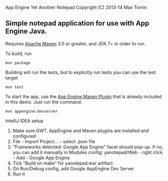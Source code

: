 App Engine Yet Another Notepad
Copyright (C) 2013-14 Max Tomin

## Simple notepad application for use with App Engine Java.

Requires [Apache Maven](http://maven.apache.org) 3.0 or greater, and JDK 7+ in order to run.

To build, run

    mvn package

Building will run the tests, but to explicitly run tests you can use the test target

    mvn test

To start the app, use the [App Engine Maven Plugin](http://code.google.com/p/appengine-maven-plugin/) that is already included in this demo.  Just run the command.

    mvn appengine:devserver

IntelliJ IDEA setup

   1. Make sure GWT, AppEngine and Maven plugins are installed and configured
   2. File - Import Project... - select .pom file
   3. "Frameworks detected: Google App Engine" facet should pop-up.
      If no, you can add it manually in Modules config: yanotepad/Web - right click - Add - Google App Engine
   4. Tick "Build on make" for yanotepad:war artifact
   5. On Run/Debug config, add Google AppEngine Dev Server
   6. Run it
